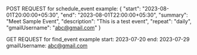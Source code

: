 POST REQUEST for schedule_event example: 
{
    "start": "2023-08-01T20:00:00+05:30",
    "end": "2023-08-01T22:00:00+05:30",
    "summary": "Meet Sample Event",
    "description": "This is a test event",
    "repeat": "daily",
    "gmailUsername": "abc@gmail.com"
}

GET REQUEST for find_event example
start: 2023-07-20
end: 2023-07-29
gmailUsername: abc@gmail.com
